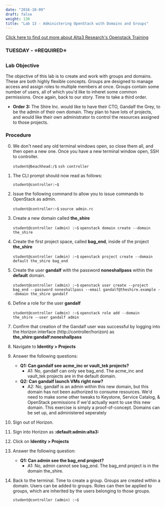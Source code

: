 ```yaml
---
date: "2016-10-09"
draft: false
weight: 130
title: "Lab 13 - Administering OpenStack with Domains and Groups"
---
```

[Click here to find out more about Alta3 Research's Openstack Training](https://alta3.com/courses/openstack)

### TUESDAY - &#x2B50;REQUIRED&#x2B50;

### Lab Objective

The objective of this lab is to create and work with groups and domains. These are both highly flexible concepts. Groups are designed to manage access and assign roles to multiple members at once. Groups contain some number of users, all of which you'd like to inheret some common permissions. Once again, back to our story. Time to take a third order.

   - **Order 3:** The Shire Inc. would like to have their CTO, Gandalf the Grey, to be the admin of their own domain. They plan to have lots of projects, and would like their own administrator to control the resources assigned to those projects.

### Procedure

0. We don't need any old terminal windows open, so close them all, and then open a new one. Once you have a new terminal window open, SSH to controller. 

    `student@beachhead:/$` `ssh controller`

0. The CLI prompt should now read as follows:

    `student@controller:~$`

0. Issue the following command to allow you to issue commands to OpenStack as admin.

    `student@controller:~$` `source admin.rc`

0. Create a new domain called **the_shire**
	
    `student@controller (admin) :~$`  `openstack domain create --domain the_shire`

0. Create the first project space, called **bag_end**, inside of the project **the_shire**

    `student@controller (admin) :~$` `openstack project create --domain default the_shire bag_end`
   
0. Create the user **gandalf** with the password **noneshallpass** within the **default** domain.

    `student@controller (admin) :~$` `openstack user create --project bag_end --password noneshallpass --email gandalf@theshire.example --domain the_shire gandalf`

0. Define a role for the user **gandalf**

    `student@controller (admin) :~$` `openstack role add --domain the_shire --user gandalf admin`

0. Confirm that creation of the Gandalf user was successful by logging into the Horizon interface (http://controller/horizon) as **the_shire:gandalf:noneshallpass**

0. Navigate to **Identity > Projects**

0. Answer the following questions:

    - **Q1: Can gandalf see acme_inc or vault_tek projects?**
      - A1: No, gandalf can only see bag_end. The acme_inc and vault_tek projects are in the default domain.
    - **Q2: Can gandalf launch VMs right now?**
      - A2: No, gandalf is an admin within this new domain, but this domain has not been authorized to consume resources. We'd need to make some other tweaks to Keystone, Service Catalog, & OpenStack permissions if we'd actually want to use this new domain. This exercise is simply a proof-of-concept. Domains can be set up, and administered seperately 	

0. Sign out of Horizon.

0. Sign into Horizon as **:default:admin:alta3:**

0. Click on **Identity > Projects**

0. Answer the following question:

    - **Q1: Can admin see the bag_end project?**
      - A1: No, admin cannot see bag_end. The bag_end project is in the domain the_shire.
      
0. Back to the terminal. Time to create a group. Groups are created within a domain. Users can be added to groups. Roles can then be applied to groups, which are inherited by the users belonging to those groups.

    `student@controller (admin) :~$`
